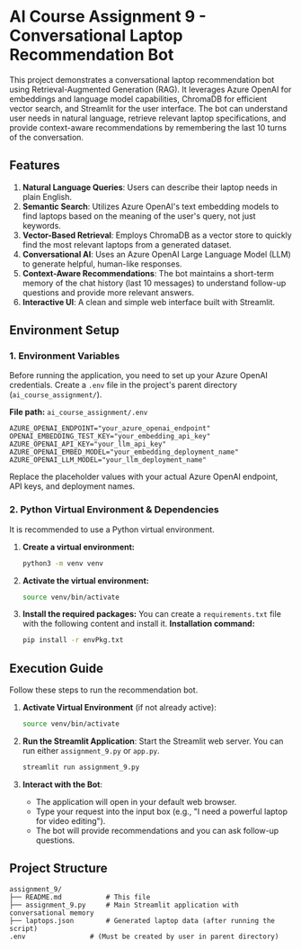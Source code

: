 # AI Course Assignment 9 - Conversational Laptop Recommendation Bot

This project demonstrates a conversational laptop recommendation bot using Retrieval-Augmented Generation (RAG). It leverages Azure OpenAI for embeddings and language model capabilities, ChromaDB for efficient vector search, and Streamlit for the user interface. The bot can understand user needs in natural language, retrieve relevant laptop specifications, and provide context-aware recommendations by remembering the last 10 turns of the conversation.

## Features

1.  **Natural Language Queries**: Users can describe their laptop needs in plain English.
2.  **Semantic Search**: Utilizes Azure OpenAI's text embedding models to find laptops based on the meaning of the user's query, not just keywords.
3.  **Vector-Based Retrieval**: Employs ChromaDB as a vector store to quickly find the most relevant laptops from a generated dataset.
4.  **Conversational AI**: Uses an Azure OpenAI Large Language Model (LLM) to generate helpful, human-like responses.
5.  **Context-Aware Recommendations**: The bot maintains a short-term memory of the chat history (last 10 messages) to understand follow-up questions and provide more relevant answers.
6.  **Interactive UI**: A clean and simple web interface built with Streamlit.

## Environment Setup

### 1. Environment Variables

Before running the application, you need to set up your Azure OpenAI credentials. Create a `.env` file in the project's parent directory (`ai_course_assignment/`).

**File path:** `ai_course_assignment/.env`

```
AZURE_OPENAI_ENDPOINT="your_azure_openai_endpoint"
OPENAI_EMBEDDING_TEST_KEY="your_embedding_api_key"
AZURE_OPENAI_API_KEY="your_llm_api_key"
AZURE_OPENAI_EMBED_MODEL="your_embedding_deployment_name"
AZURE_OPENAI_LLM_MODEL="your_llm_deployment_name"
```

Replace the placeholder values with your actual Azure OpenAI endpoint, API keys, and deployment names.

### 2. Python Virtual Environment & Dependencies

It is recommended to use a Python virtual environment.

1.  **Create a virtual environment:**
    ```bash
    python3 -m venv venv
    ```

2.  **Activate the virtual environment:**
    ```bash
    source venv/bin/activate
    ```

3.  **Install the required packages:**
    You can create a `requirements.txt` file with the following content and install it.
    **Installation command:**
    ```bash
    pip install -r envPkg.txt
    ```

## Execution Guide

Follow these steps to run the recommendation bot.

1.  **Activate Virtual Environment** (if not already active):
    ```bash
    source venv/bin/activate
    ```

2.  **Run the Streamlit Application**:
    Start the Streamlit web server. You can run either `assignment_9.py` or `app.py`.
    ```bash
    streamlit run assignment_9.py
    ```

3.  **Interact with the Bot**:
    - The application will open in your default web browser.
    - Type your request into the input box (e.g., "I need a powerful laptop for video editing").
    - The bot will provide recommendations and you can ask follow-up questions.

## Project Structure

```
assignment_9/
├── README.md           # This file
├── assignment_9.py     # Main Streamlit application with conversational memory
├── laptops.json        # Generated laptop data (after running the script)
.env                # (Must be created by user in parent directory)
```